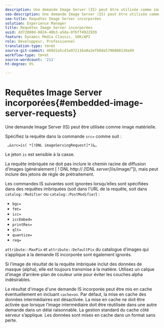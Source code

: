 ```yaml
---
description: Une demande Image Server (IS) peut être utilisée comme image matérielle.
seo-description: Une demande Image Server (IS) peut être utilisée comme image matérielle.
seo-title: Requêtes Image Server incorporées
solution: Experience Manager
title: Requêtes Image Server incorporées
uuid: dd72880d-8824-40b3-a5da-0f6ff4922939
feature: Dynamic Media Classic, SDK/API
role: Développeur, Professionnel
translation-type: tm+mt
source-git-commit: 469d1a5c43a972116a8a2efb0de5708800130a99
workflow-type: tm+mt
source-wordcount: '211'
ht-degree: 0%

---
```



# Requêtes Image Server incorporées{#embedded-image-server-requests}

Une demande Image Server (IS) peut être utilisée comme image matérielle.

Spécifiez la requête dans la commande `src=` comme suit :

` …&src=is( *[!DNL imageServingRequest]*)&…`

Le jeton `is` est sensible à la casse.

La requête imbriquée ne doit pas inclure le chemin racine de diffusion d’images (généralement [ ! DNL http:// *[!DNL server]*/is/image/&quot;]), mais peut inclure des jetons de règle de prétraitement.

Les commandes IS suivantes sont ignorées lorsqu’elles sont spécifiées dans des requêtes imbriquées (soit dans l’URL de la requête, soit dans `catalog::Modifier` ou `catalog::PostModifier`) :

* `bgc=`
* `fmt=`
* `icc=`
* `iccEmbed=`
* `printRes=`
* `qlt=`
* `quantize=`
* `req=`

`attribute::MaxPix` et `attribute::DefaultPix` du catalogue d’images qui s’applique à la demande IS incorporée sont également ignorés.

Si l’image de résultat de la requête imbriquée inclut des données de masque (alpha), elle est toujours transmise à la matière. Utilisez un calque d’image d’arrière-plan de couleur unie pour éviter les couches alpha indésirables.

Le résultat d&#39;image d&#39;une demande IS incorporée peut être mis en cache éventuellement en incluant `cache=on`. Par défaut, la mise en cache des données intermédiaires est désactivée. La mise en cache ne doit être activée que lorsque l’image intermédiaire doit être réutilisée dans une autre demande dans un délai raisonnable. La gestion standard du cache côté serveur s’applique. Les données sont mises en cache dans un format sans perte.
